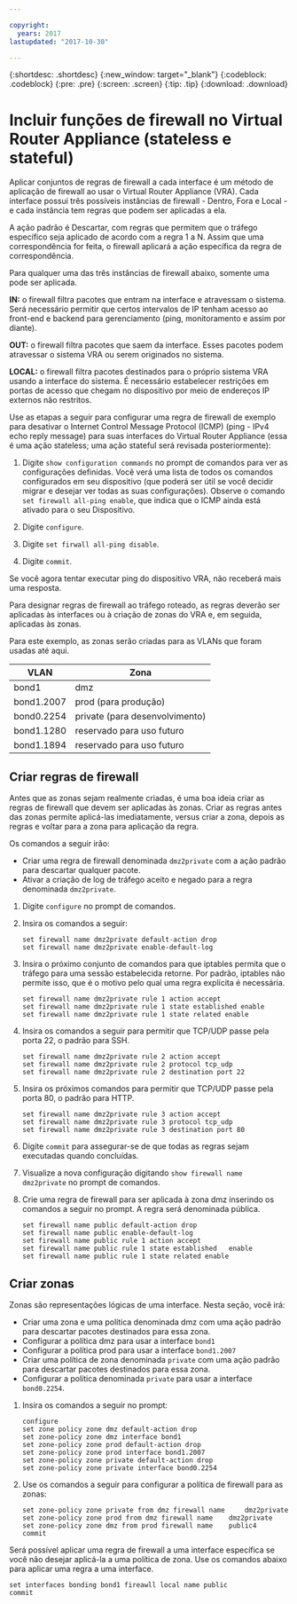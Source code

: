 ```yaml
---

copyright:
  years: 2017
lastupdated: "2017-10-30"

---
```


{:shortdesc: .shortdesc}
{:new_window: target="_blank"}
{:codeblock: .codeblock}
{:pre: .pre}
{:screen: .screen}
{:tip: .tip}
{:download: .download}

# Incluir funções de firewall no Virtual Router Appliance (stateless e stateful)
Aplicar conjuntos de regras de firewall a cada interface é um método de aplicação de firewall ao usar o Virtual Router Appliance (VRA). Cada interface possui três possíveis instâncias de firewall - Dentro, Fora e Local - e cada instância tem regras que podem ser aplicadas a ela. 

A ação padrão é Descartar, com regras que permitem que o tráfego específico seja aplicado de acordo com a regra 1 a N. Assim que uma correspondência for feita, o firewall aplicará a ação específica da regra de correspondência.

Para qualquer uma das três instâncias de firewall abaixo, somente uma pode ser aplicada.

**IN:** o firewall filtra pacotes que entram na interface e atravessam o sistema. Será necessário permitir que certos intervalos de IP tenham acesso ao front-end e backend para gerenciamento (ping, monitoramento e assim por diante).

**OUT:** o firewall filtra pacotes que saem da interface. Esses pacotes podem atravessar o sistema VRA ou serem originados no sistema.

**LOCAL:** o firewall filtra pacotes destinados para o próprio sistema VRA usando a interface do sistema. É necessário estabelecer restrições em portas de acesso que chegam no dispositivo por meio de endereços IP externos não restritos.

Use as etapas a seguir para configurar uma regra de firewall de exemplo para desativar o Internet Control Message Protocol (ICMP) (ping - IPv4 echo reply message) para suas interfaces do Virtual Router Appliance (essa é uma ação stateless; uma ação stateful será revisada posteriormente):

1. Digite `show configuration commands` no prompt de comandos para ver as configurações definidas. Você verá uma lista de todos os comandos configurados em seu dispositivo (que poderá ser útil se você decidir migrar e desejar ver todas as suas configurações). Observe o comando `set firewall all-ping enable`, que indica que o ICMP ainda está ativado para o seu Dispositivo.

2. Digite `configure`.

3. Digite `set firwall all-ping disable`.

4. Digite `commit`.

Se você agora tentar executar ping do dispositivo VRA, não receberá mais uma resposta.

Para designar regras de firewall ao tráfego roteado, as regras deverão ser aplicadas às interfaces ou à criação de zonas do VRA e, em seguida, aplicadas às zonas.

Para este exemplo, as zonas serão criadas para as VLANs que foram usadas até aqui.

 VLAN | Zona 
 ---- | ---- 
bond1 | dmz
bond1.2007 | prod (para produção)
bond0.2254 | private (para desenvolvimento)
bond1.1280 | reservado para uso futuro
bond1.1894 | reservado para uso futuro

## Criar regras de firewall
Antes que as zonas sejam realmente criadas, é uma boa ideia criar as regras de firewall que devem ser aplicadas às zonas. Criar as regras antes das zonas permite aplicá-las imediatamente, versus criar a zona, depois as regras e voltar para a zona para aplicação da regra.

Os comandos a seguir irão:

* Criar uma regra de firewall denominada `dmz2private` com a ação padrão para descartar qualquer pacote.
* Ativar a criação de log de tráfego aceito e negado para a regra denominada `dmz2private`.

1. Digite `configure` no prompt de comandos.

2. Insira os comandos a seguir:

	~~~
	set firewall name dmz2private default-action drop
	set firewall name dmz2private enable-default-log
	~~~

3. Insira o próximo conjunto de comandos para que iptables permita que o tráfego para uma sessão estabelecida retorne. Por padrão, iptables não permite isso, que é o motivo pelo qual uma regra explícita é necessária.

	~~~
	set firewall name dmz2private rule 1 action accept
	set firewall name dmz2private rule 1 state established enable
	set firewall name dmz2private rule 1 state related enable
	~~~

4. Insira os comandos a seguir para permitir que TCP/UDP passe pela porta 22, o padrão para SSH.
	
	~~~
	set firewall name dmz2private rule 2 action accept
	set firewall name dmz2private rule 2 protocol tcp_udp
	set firewall name dmz2private rule 2 destination port 22
	~~~

5. Insira os próximos comandos para permitir que TCP/UDP passe pela porta 80, o padrão para HTTP.

	~~~
	set firewall name dmz2private rule 3 action accept
	set firewall name dmz2private rule 3 protocol tcp_udp
	set firewall name dmz2private rule 3 destination port 80
	~~~

6. Digite `commit` para assegurar-se de que todas as regras sejam executadas quando concluídas.

7. Visualize a nova configuração digitando `show firewall name dmz2private` no prompt de comandos.

8. Crie uma regra de firewall para ser aplicada à zona dmz inserindo os comandos a seguir no prompt. A regra será denominada pública. 

	~~~
	set firewall name public default-action drop
	set firewall name public enable-default-log
	set firewall name public rule 1 action accept
	set firewall name public rule 1 state established 	enable
	set firewall name public rule 1 state related enable
	~~~
	
## Criar zonas

Zonas são representações lógicas de uma interface. Nesta seção, você irá:

* Criar uma zona e uma política denominada dmz com uma ação padrão para descartar pacotes destinados para essa zona.
* Configurar a política dmz para usar a interface `bond1`
* Configurar a política prod para usar a interface `bond1.2007`
* Criar uma política de zona denominada `private` com uma ação padrão para descartar pacotes destinados para essa zona.
* Configurar a política denominada `private` para usar a interface `bond0.2254`.

1. Insira os comandos a seguir no prompt:

	~~~
	configure
	set zone policy zone dmz default-action drop
	set zone-policy zone dmz interface bond1
	set zone-policy zone prod default-action drop
	set zone-policy zone prod interface bond1.2007
	set zone-policy zone private default-action drop
	set zone-policy zone private interface bond0.2254
	~~~
	
2. Use os comandos a seguir para configurar a política de firewall para as zonas:

	~~~
	set zone-policy zone private from dmz firewall name 	dmz2private
	set zone-policy zone prod from dmz firewall name 	dmz2private
	set zone-policy zone dmz from prod firewall name 	public4
	commit
	~~~
	
Será possível aplicar uma regra de firewall a uma interface específica se você não desejar aplicá-la a uma política de zona. Use os comandos abaixo para aplicar uma regra a uma interface.

~~~
set interfaces bonding bond1 fireawll local name public
commit
~~~
